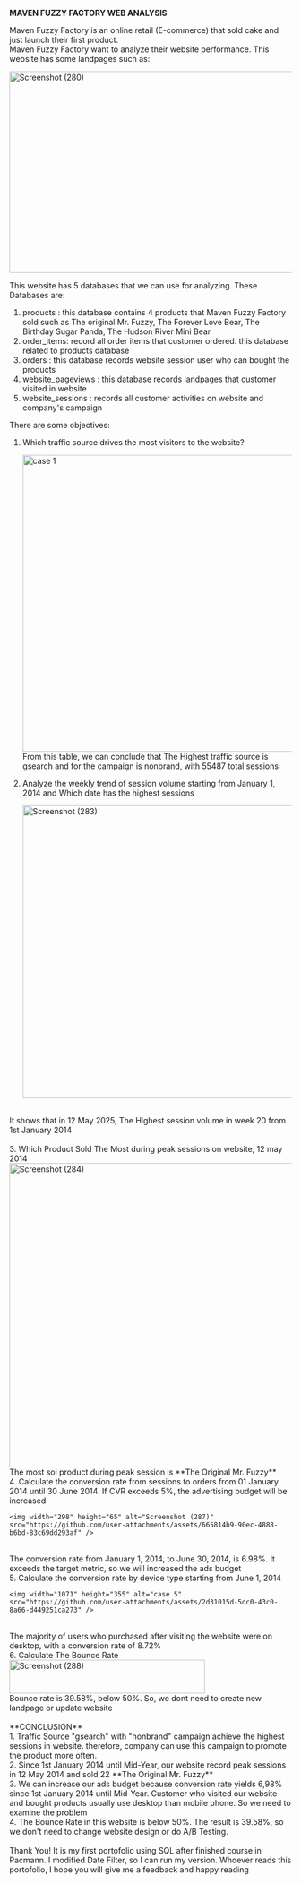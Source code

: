 **MAVEN FUZZY FACTORY WEB ANALYSIS**

Maven Fuzzy Factory is an online retail (E-commerce) that sold cake and just launch their first product.  
Maven Fuzzy Factory want to analyze their website performance. This website has some landpages such as:  

<img width="553" height="360" alt="Screenshot (280)" src="https://github.com/user-attachments/assets/273fe5e6-3c81-429b-9c01-62a08e1ae47b" />  

This website has 5 databases that we can use for analyzing. These Databases are:  
1. products : this database contains 4 products that Maven Fuzzy Factory sold such as The original Mr. Fuzzy, The Forever Love Bear, The Birthday Sugar Panda, The Hudson River Mini Bear  
2. order_items: record all order items that customer ordered. this database related to products database  
3. orders : this database records website session user who can bought the products
4. website_pageviews : this database records landpages that customer visited in website
5. website_sessions : records all customer activities on website and company's campaign

   
There are some objectives:  
1. Which traffic source drives the most visitors to the website?

   <img width="643" height="530" alt="case 1" src="https://github.com/user-attachments/assets/c519791c-5980-4f70-8cc2-b196dec4293b" />
   <br>
   From this table, we can conclude that The Highest traffic source is gsearch and for the campaign is nonbrand, with 55487 total sessions
   <br>
2. Analyze the weekly trend of session volume starting from January 1, 2014 and Which date has the highest sessions

   <img width="664" height="523" alt="Screenshot (283)" src="https://github.com/user-attachments/assets/2ed5548b-2cbd-47a8-a3a6-cf75c6f3cf24" />  
<br>
   It shows that in 12 May 2025, The Highest session volume in week 20 from 1st January 2014 <br>
   <br>
3. Which Product Sold The Most during peak sessions on website, 12 may 2014

   <img width="653" height="543" alt="Screenshot (284)" src="https://github.com/user-attachments/assets/089f7a34-f622-48f2-895f-27381ac77aef" />
   <br>
   The most sol product during peak session is **The Original Mr. Fuzzy**
<br>
4. Calculate the conversion rate from sessions to orders from 01 January 2014 until 30 June 2014. If CVR exceeds 5%, the advertising budget will be increased  

    <img width="298" height="65" alt="Screenshot (287)" src="https://github.com/user-attachments/assets/665814b9-90ec-4888-b6bd-83c69dd293af" />
   <br>
   The conversion rate from January 1, 2014, to June 30, 2014, is 6.98%. It exceeds the target metric, so we will increased the ads budget
   <br>
5. Calculate the conversion rate by device type starting from June 1, 2014

    <img width="1071" height="355" alt="case 5" src="https://github.com/user-attachments/assets/2d31015d-5dc0-43c0-8a66-d449251ca273" />
   <br>
   The majority of users who purchased after visiting the website were on desktop, with a conversion rate of 8.72%
   <br>
6. Calculate The Bounce Rate

   <img width="349" height="60" alt="Screenshot (288)" src="https://github.com/user-attachments/assets/56456aae-6cf9-4c01-832e-9e1e77340d83" />
    <br>
    Bounce rate is 39.58%, below 50%. So, we dont need to create new landpage or update website
    <br>
    <br>
**CONCLUSION**<br>
1. Traffic Source "gsearch" with "nonbrand" campaign achieve the highest sessions in website. therefore, company can use this campaign to promote the product more often.<br>
2. Since 1st January 2014 until Mid-Year, our website record peak sessions in 12 May 2014 and sold 22 **The Original Mr. Fuzzy**<br>
3. We can increase our ads budget because conversion rate yields 6,98% since 1st January 2014 until Mid-Year. Customer who visited our website and bought products usually use desktop than mobile phone. So we need to examine the problem<br>
4. The Bounce Rate in this website is below 50%. The result is 39.58%, so we don't need to change website design or do A/B Testing.<br>
<br>
Thank You! It is my first portofolio using SQL after finished course in Pacmann. I modified Date Filter, so I can run my version. Whoever reads this portofolio, I hope you will give me a feedback and happy reading



